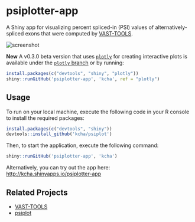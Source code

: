 # psiplotter-app

A Shiny app for visualizing percent spliced-in (PSI) values of
alternatively-spliced exons that were computed by
[VAST-TOOLS](https://github.com/vastgroup/vast-tools).

![screenshot](https://camo.githubusercontent.com/66dcfa0aa9952649073fd5ad37255527b1478090/687474703a2f2f696e646976696475616c2e75746f726f6e746f2e63612f68616b6576696e2f696d616765732f707369706c6f747465725f707265766965772e706e67 "Screenshot")

**New** A v0.3.0 beta version that uses [`plotly`](https://plot.ly/r/) for
creating interactive plots is available under the [`plotly` branch](https://github.com/kcha/psiplotter-app/tree/plotly) or by running:
```r
install.packages(c("devtools", "shiny", "plotly"))
shiny::runGitHub('psiplotter-app', 'kcha', ref = "plotly")
```

## Usage

To run on your local machine, execute the following code in your R console to 
install the required packages:

```r
install.packages(c("devtools", "shiny"))
devtools::install_github('kcha/psiplot')
```

Then, to start the application, execute the following command:

```r
shiny::runGitHub('psiplotter-app', 'kcha')
```

Alternatively, you can try out the app here:
http://kcha.shinyapps.io/psiplotter-app

## Related Projects
- [VAST-TOOLS](https://github.com/vastgroup/vast-tools)
- [psiplot](https://github.com/kcha/psiplot)

